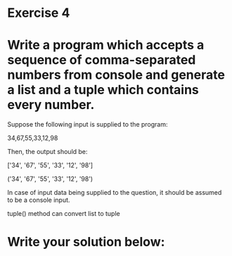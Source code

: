 # Exercise 4
# Write a program which accepts a sequence of comma-separated numbers from console and generate a list and a tuple which contains every number.

Suppose the following input is supplied to the program:

34,67,55,33,12,98

Then, the output should be:

['34', '67', '55', '33', '12', '98']

('34', '67', '55', '33', '12', '98')



In case of input data being supplied to the question, it should be assumed to be a console input.

tuple() method can convert list to tuple





# Write your solution below:
